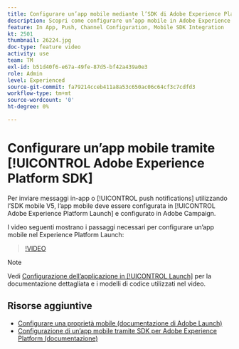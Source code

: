 ```yaml
---
title: Configurare un’app mobile mediante l’SDK di Adobe Experience Platform
description: Scopri come configurare un’app mobile in Adobe Experience Platform Launch e come configurarla in Adobe Campaign.
feature: In App, Push, Channel Configuration, Mobile SDK Integration
kt: 2501
thumbnail: 26224.jpg
doc-type: feature video
activity: use
team: TM
exl-id: b51d40f6-e67a-49fe-87d5-bf42a439a0e3
role: Admin
level: Experienced
source-git-commit: fa79214cceb411a8a53c650ac06c64cf3c7cdfd3
workflow-type: tm+mt
source-wordcount: '0'
ht-degree: 0%

---
```



# Configurare un’app mobile tramite [!UICONTROL Adobe Experience Platform SDK]

Per inviare messaggi in-app o [!UICONTROL push notifications] utilizzando l’SDK mobile V5, l’app mobile deve essere configurata in [!UICONTROL Adobe Experience Platform Launch] e configurato in Adobe Campaign.

I video seguenti mostrano i passaggi necessari per configurare un’app mobile nel Experience Platform Launch:

>[!VIDEO](https://video.tv.adobe.com/v/26224?quality=12)

>[!NOTE]
>
>Vedi [Configurazione dell’applicazione in [!UICONTROL Launch]](https://experienceleague.adobe.com/docs/campaign-standard/using/administrating/configuring-channels/configuring-a-mobile-application.html?lang=en) per la documentazione dettagliata e i modelli di codice utilizzati nel video.

## Risorse aggiuntive

* [Configurare una proprietà mobile (documentazione di Adobe Launch)](https://aep-sdks.gitbook.io/docs/getting-started/create-a-mobile-property)
* [Configurazione di un’app mobile tramite SDK per Adobe Experience Platform (documentazione)](https://experienceleague.adobe.com/docs/campaign-standard/using/administrating/configuring-channels/configuring-a-mobile-application.html?lang=en)
